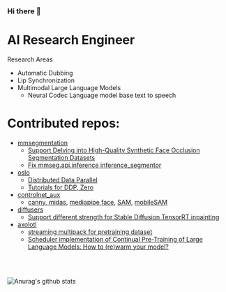 ### <div align="left">  Hi there 👋

  
  <div>
    
 #  AI Research Engineer
 Research Areas
 - Automatic Dubbing
 - Lip Synchronization
 - Multimodal Large Language Models
   - Neural Codec Language model base text to speech
  
  </div>  

<div>

  # Contributed repos: <br/>
  
   - [mmsegmentation](https://github.com/open-mmlab/mmsegmentation)
     - [Support Delving into High-Quality Synthetic Face Occlusion Segmentation Datasets](https://github.com/open-mmlab/mmsegmentation/pull/2194)
     - [Fix mmseg.api.inference inference_segmentor](https://github.com/open-mmlab/mmsegmentation/pull/1849)
   - [oslo](https://github.com/EleutherAI/oslo)
     - [Distributed Data Parallel](https://github.com/EleutherAI/oslo/pull/137)
     - [Tutorials for DDP, Zero](https://github.com/EleutherAI/oslo/pull/170) 
   - [controlnet_aux](https://github.com/patrickvonplaten/controlnet_aux)
     - [canny, midas](https://github.com/patrickvonplaten/controlnet_aux/pull/1), [mediapipe face](https://github.com/patrickvonplaten/controlnet_aux/pull/29), [SAM](https://github.com/patrickvonplaten/controlnet_aux/pull/40), [mobileSAM](https://github.com/patrickvonplaten/controlnet_aux/pull/63)
   - [diffusers](https://github.com/huggingface/diffusers)
     - [Support different strength for Stable Diffusion TensorRT inpainting](https://github.com/huggingface/diffusers/pull/4216) 
   - [axolotl](https://github.com/OpenAccess-AI-Collective/axolotl)
     - [streaming multipack for pretraining dataset](https://github.com/OpenAccess-AI-Collective/axolotl/pull/959) 
     - [Scheduler implementation of Continual Pre-Training of Large Language Models: How to (re)warm your model?](https://github.com/OpenAccess-AI-Collective/axolotl/pull/1273) 
  <br/>

  </div>  

<div>
   <br/>
  
  ![Anurag's github stats](https://github-readme-stats.vercel.app/api?username=jinwonkim93&show_icons=true&theme=material-palenight)

  </div>

<!--
**jinwonkim93/jinwonkim93** is a ✨ _special_ ✨ repository because its `README.md` (this file) appears on your GitHub profile.

Here are some ideas to get you started:

- 🔭 I’m currently working on ...
- 🌱 I’m currently learning ...
- 👯 I’m looking to collaborate on ...
- 🤔 I’m looking for help with ...
- 💬 Ask me about ...
- 📫 How to reach me: ...
- 😄 Pronouns: ...
- ⚡ Fun fact: ...
-->
